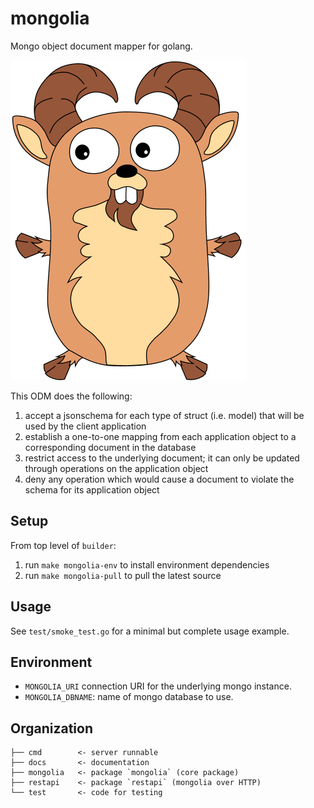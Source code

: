 mongolia
========
Mongo object document mapper for golang.

![IBEX](docs/ibex.png)

This ODM does the following:
1) accept a jsonschema for each type of struct (i.e. model) that will be used by the client application
2) establish a one-to-one mapping from each application object to a corresponding document in the database
3) restrict access to the underlying document; it can only be updated through operations on the application object
4) deny any operation which would cause a document to violate the schema for its application object

Setup
-----
From top level of `builder`:
1. run `make mongolia-env` to install environment dependencies
2. run `make mongolia-pull` to pull the latest source

Usage
-----
See `test/smoke_test.go` for a minimal but complete usage example.

Environment
-----------
* `MONGOLIA_URI` connection URI for the underlying mongo instance.
* `MONGOLIA_DBNAME`: name of mongo database to use.

Organization
------------
```
├── cmd        <- server runnable
├── docs       <- documentation
├── mongolia   <- package `mongolia` (core package)
├── restapi    <- package `restapi` (mongolia over HTTP)
└── test       <- code for testing
```
